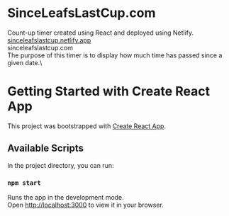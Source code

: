 # SinceLeafsLastCup.com
Count-up timer created using React and deployed using Netlify.\
[sinceleafslastcup.netlify.app](sinceleafslastcup.netlify.app)\
sinceleafslastcup.com\
The purpose of this timer is to display how much time has passed since a given date.\



# Getting Started with Create React App

This project was bootstrapped with [Create React App](https://github.com/facebook/create-react-app).

## Available Scripts

In the project directory, you can run:

### `npm start`

Runs the app in the development mode.\
Open [http://localhost:3000](http://localhost:3000) to view it in your browser.
